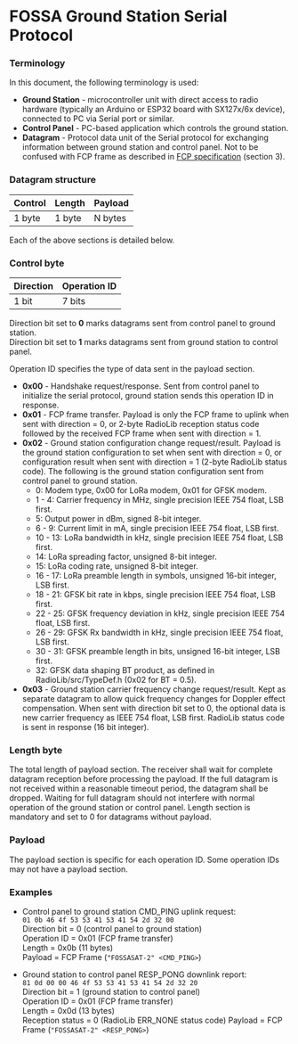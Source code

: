 # FOSSA Ground Station Serial Protocol

### Terminology

In this document, the following terminology is used:
* __Ground Station__ - microcontroller unit with direct access to radio hardware (typically an Arduino or ESP32 board with SX127x/6x device), connected to PC via Serial port or similar.
* __Control Panel__ - PC-based application which controls the ground station.
* __Datagram__ - Protocol data unit of the Serial protocol for exchanging information between ground station and control panel. Not to be confused with FCP frame as described in [FCP specification](https://github.com/FOSSASystems/FOSSASAT-1/blob/master/FOSSA%20Documents/FOSSASAT-1%20Comms%20Guide.pdf) (section 3).

### Datagram structure

| Control | Length | Payload |
| ------- | ------ | ------- |
| 1 byte  | 1 byte | N bytes |

Each of the above sections is detailed below.

### Control byte

| Direction | Operation ID |
| --------- | ------------ |
| 1 bit     | 7 bits       |

Direction bit set to __0__ marks datagrams sent from control panel to ground station.  
Direction bit set to __1__ marks datagrams sent from ground station to control panel.

Operation ID specifies the type of data sent in the payload section.

- __0x00__ - Handshake request/response. Sent from control panel to initialize the serial protocol, ground station sends this operation ID in response.
- __0x01__ - FCP frame transfer. Payload is only the FCP frame to uplink when sent with direction = 0, or 2-byte RadioLib reception status code followed by the received FCP frame when sent with direction = 1.
- __0x02__ - Ground station configuration change request/result. Payload is the ground station configuration to set when sent with direction = 0, or configuration result when sent with direction = 1 (2-byte RadioLib status code). The following is the ground station configuration sent from control panel to ground station.
  - 0: Modem type, 0x00 for LoRa modem, 0x01 for GFSK modem.
  - 1 - 4: Carrier frequency in MHz, single precision IEEE 754 float, LSB first.
  - 5: Output power in dBm, signed 8-bit integer.
  - 6 - 9: Current limit in mA, single precision IEEE 754 float, LSB first.
  - 10 - 13: LoRa bandwidth in kHz, single precision IEEE 754 float, LSB first.
  - 14: LoRa spreading factor, unsigned 8-bit integer.
  - 15: LoRa coding rate, unsigned 8-bit integer.
  - 16 - 17: LoRa preamble length in symbols, unsigned 16-bit integer, LSB first.
  - 18 - 21: GFSK bit rate in kbps, single precision IEEE 754 float, LSB first.
  - 22 - 25: GFSK frequency deviation in kHz, single precision IEEE 754 float, LSB first.
  - 26 - 29: GFSK Rx bandwidth in kHz, single precision IEEE 754 float, LSB first.
  - 30 - 31: GFSK preamble length in bits, unsigned 16-bit integer, LSB first.
  - 32: GFSK data shaping BT product, as defined in RadioLib/src/TypeDef.h (0x02 for BT = 0.5).
- __0x03__ - Ground station carrier frequency change request/result. Kept as separate datagram to allow quick frequency changes for Doppler effect compensation. When sent with direction bit set to 0, the optional data is new carrier frequency as IEEE 754 float, LSB first. RadioLib status code is sent in response (16 bit integer).

### Length byte

The total length of payload section. The receiver shall wait for complete datagram reception before processing the payload. If the full datagram is not received within a reasonable timeout period, the datagram shall be dropped. Waiting for full datagram should not interfere with normal operation of the ground station or control panel. Length section is mandatory and set to 0 for datagrams without payload.

### Payload

The payload section is specific for each operation ID. Some operation IDs may not have a payload section.

### Examples

* Control panel to ground station CMD_PING uplink request:  
`01 0b 46 4f 53 53 41 53 41 54 2d 32 00`  
Direction bit = 0 (control panel to ground station)  
Operation ID = 0x01 (FCP frame transfer)  
Length = 0x0b (11 bytes)  
Payload = FCP Frame (`"FOSSASAT-2" <CMD_PING>`)

* Ground station to control panel RESP_PONG downlink report:  
`81 0d 00 00 46 4f 53 53 41 53 41 54 2d 32 20`  
Direction bit = 1 (ground station to control panel)  
Operation ID = 0x01 (FCP frame transfer)  
Length = 0x0d (13 bytes)  
Reception status = 0 (RadioLib ERR_NONE status code)
Payload = FCP Frame (`"FOSSASAT-2" <RESP_PONG>`)

